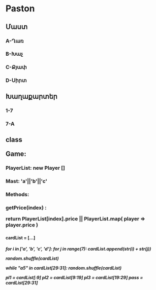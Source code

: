 # Paston

<h2>Մաստ</h2>

  <h3>  A-Ղառ</h3>
  <h3>  B-Խաչ</h3>
  <h3>  C-Քյափ</h3>
  <h3>  D-Սիրտ</h3>

<h2>Խաղաքարտեր</h2>

  <h3>1-7</h3>
  <h3>7-A</h3>
  
<h2><p style="color: "blue"">class</p> Game:</h2>
    <h3>PlayerList: new Player []</h3>
    <h3>Mast: 'a'||'b'||'c'</h3>
    <h3>Methods:</h3>    
        <h3>getPrice(index) : <p> return PlayerList[index].price || PlayerList.map( player => player.price ) </p></h3> 
        <h3></h3>


<h4>cardList = [...]</h4>
<h5>

for i in ['a', 'b', 'c', 'd']:
  for j in range(7):
    cardList.append(str(i) + str(j))
    
random.shuffle(cardList)

while "a5" in cardList[29:31]: random.shuffle(cardList)

pl1 = cardList[:9]
pl2 = cardList[9:19]
pl3 = cardList[19:29]
pass = cardList[29:31]
</h5>

